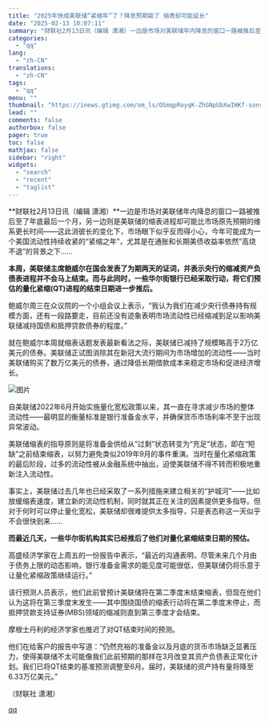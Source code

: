 ```yaml
---
title: "2025年快成美联储“紧缩年”了？降息预期栽了 缩表却可能延长"
date: "2025-02-13 10:07:11"
summary: "财联社2月13日讯（编辑 潇湘）一边是市场对美联储年内降息的窗口一路被推后至了年底最后一个月，另一边..."
categories:
  - "qq"
lang:
  - "zh-CN"
translations:
  - "zh-CN"
tags:
  - "qq"
menu: ""
thumbnail: "https://inews.gtimg.com/om_ls/OSmqpRoyqK-ZhGNpUbXwIHKf-sonsOzlxa1jvO6zkC6rcAA_640360/0"
lead: ""
comments: false
authorbox: false
pager: true
toc: false
mathjax: false
sidebar: "right"
widgets:
  - "search"
  - "recent"
  - "taglist"
---
```


**财联社2月13日讯（编辑 潇湘）**一边是市场对美联储年内降息的窗口一路被推后至了年底最后一个月，另一边则是美联储的缩表进程却可能比市场原先预期的维系更长时间——这此消彼长的变化下，市场眼下似乎反而得小心，今年可能成为一个美国流动性持续收紧的“紧缩之年”，尤其是在通胀和长期美债收益率依然“高烧不退”的背景之下……

**本周，美联储主席鲍威尔在国会发表了为期两天的证词，并表示央行的缩减资产负债表进程并不会马上结束。而与此同时，一些华尔街银行已经采取行动，将它们预估的量化紧缩(QT)进程的结束日期进一步推后。**

鲍威尔周三在众议院的一个小组会议上表示，“我认为我们在减少央行债券持有规模方面，还有一段路要走，目前还没有迹象表明市场流动性已经缩减到足以影响美联储减持国债和抵押贷款债券的程度。”

就在鲍威尔本周就缩表话题发表最新看法之际，美联储已减持了规模略高于2万亿美元的债券。美联储正试图消除其在新冠大流行期间为市场增加的流动性——当时美联储购买了数万亿美元的债券，通过降低长期借款成本来稳定市场和促进经济增长。

![图片](https://inews.gtimg.com/om_bt/Ogpj5glsc5b6waBK9fMvFis9R2vYdTtGr4KHwpKgC1YSUAA/641)

自美联储2022年6月开始实施量化宽松政策以来，其一直在寻求减少市场的整体流动性——最明显的衡量标准是银行准备金水平，并确保货币市场利率不至于出现异常波动。

美联储缩表的指导原则是将准备金供给从“过剩”状态转变为“充足”状态，即在“短缺”之前结束缩表，以努力避免类似2019年9月的事件重演。当时在量化紧缩政策的最后阶段，过多的流动性被从金融系统中抽出，迫使美联储不得不转而积极地重新注入流动性。

事实上，美联储过去几年也已经采取了一系列措施来建立相关的“护城河”——比如放缓缩表速度，建立新的流动性机制，同时就其正在关注的因素提供更多指导。但对于何时可以停止量化宽松，美联储却很难提供太多指导，只是表态称这一天似乎不会很快到来……

**而最近几天，一些华尔街机构其实已经推后了他们对量化紧缩结束日期的预估。**

高盛经济学家在上周五的一份报告中表示，“最近的沟通表明，尽管未来几个月由于债务上限的动态影响，银行准备金需求的能见度可能很低，但美联储仍将乐意于让量化紧缩政策继续运行。”

该行预测人员表示，他们此前曾预计美联储将在第二季度末结束缩表，但现在他们认为这将在第三季度末发生——其中围绕国债的缩表行动将在第二季度末停止，而抵押贷款支持证券(MBS)领域的缩减则直到第三季度才会结束。

摩根士丹利的经济学家也推迟了对QT结束时间的预测。

他们在给客户的报告中写道：“仍然充裕的准备金以及月底的货币市场缺乏显著压力，使得美联储不太可能像我们此前预期的那样在3月改变其资产负债表正常化计划。我们已将QT结束的基准预测调整至6月。届时，美联储的资产持有量将降至6.33万亿美元。”

（财联社 潇湘）

[qq](https://new.qq.com/rain/a/20250213A02CZN00)
